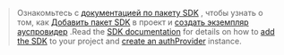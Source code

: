 <!-- markdownlint-disable MD041-->

> <span data-ttu-id="0b98d-101">Ознакомьтесь с [документацией по пакету SDK](https://docs.microsoft.com/en-us/graph/sdks/sdks-overview) , чтобы узнать о том, как [Добавить пакет SDK](https://docs.microsoft.com/en-us/graph/sdks/sdk-installation) в проект и [создать экземпляр ауспровидер](https://docs.microsoft.com/en-us/graph/sdks/choose-authentication-providers) .</span><span class="sxs-lookup"><span data-stu-id="0b98d-101">Read the [SDK documentation](https://docs.microsoft.com/en-us/graph/sdks/sdks-overview) for details on how to [add the SDK](https://docs.microsoft.com/en-us/graph/sdks/sdk-installation) to your project and [create an authProvider](https://docs.microsoft.com/en-us/graph/sdks/choose-authentication-providers) instance.</span></span>